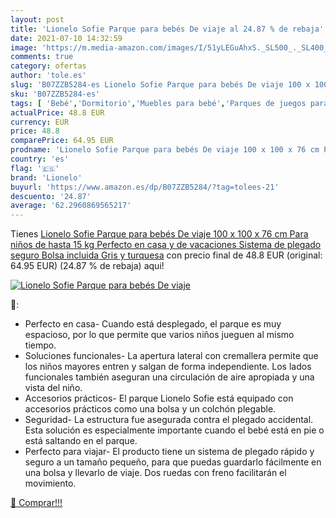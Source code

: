 ```yaml
---
layout: post
title: 'Lionelo Sofie Parque para bebés De viaje al 24.87 % de rebaja'
date: 2021-07-10 14:32:59
image: 'https://m.media-amazon.com/images/I/51yLEGuAhxS._SL500_._SL400_.jpg'
comments: true
category: ofertas
author: 'tole.es'
slug: 'B07ZZB5284-es Lionelo Sofie Parque para bebés De viaje 100 x 100 x 76 cm...'
sku: 'B07ZZB5284-es'
tags: [ 'Bebé','Dormitorio','Muebles para bebé','Parques de juegos para bebé','bebés','lionelo', ]
actualPrice: 48.8 EUR
currency: EUR
price: 48.8
comparePrice: 64.95 EUR
prodname: 'Lionelo Sofie Parque para bebés De viaje 100 x 100 x 76 cm Para niños de hasta 15 kg Perfecto en casa y de vacaciones Sistema de plegado seguro Bolsa incluida Gris y turquesa'
country: 'es'
flag: '🇪🇸'
brand: 'Lionelo'
buyurl: 'https://www.amazon.es/dp/B07ZZB5284/?tag=tolees-21'
descuento: '24.87'
average: '62.2960869565217'
---
```


Tienes [Lionelo Sofie Parque para bebés De viaje 100 x 100 x 76 cm Para niños de hasta 15 kg Perfecto en casa y de vacaciones Sistema de plegado seguro Bolsa incluida Gris y turquesa](https://www.amazon.es/dp/B07ZZB5284/?tag=tolees-21) con precio final de  48.8 EUR (original: 64.95 EUR) (24.87 %  de rebaja) aqui!

[![Lionelo Sofie Parque para bebés De viaje](https://m.media-amazon.com/images/I/51yLEGuAhxS._SL500_._SL400_.jpg)](https://www.amazon.es/dp/B07ZZB5284/?tag=tolees-21)

🔎:

- Perfecto en casa- Cuando está desplegado, el parque es muy espacioso, por lo que permite que varios niños jueguen al mismo tiempo.
- Soluciones funcionales- La apertura lateral con cremallera permite que los niños mayores entren y salgan de forma independiente. Los lados funcionales también aseguran una circulación de aire apropiada y una vista del niño.
- Accesorios prácticos- El parque Lionelo Sofie está equipado con accesorios prácticos como una bolsa y un colchón plegable.
- Seguridad- La estructura fue asegurada contra el plegado accidental. Esta solución es especialmente importante cuando el bebé está en pie o está saltando en el parque.
- Perfecto para viajar- El producto tiene un sistema de plegado rápido y seguro a un tamaño pequeño, para que puedas guardarlo fácilmente en una bolsa y llevarlo de viaje. Dos ruedas con freno facilitarán el movimiento.

[🛒 Comprar!!!](https://www.amazon.es/dp/B07ZZB5284/?tag=tolees-21)
